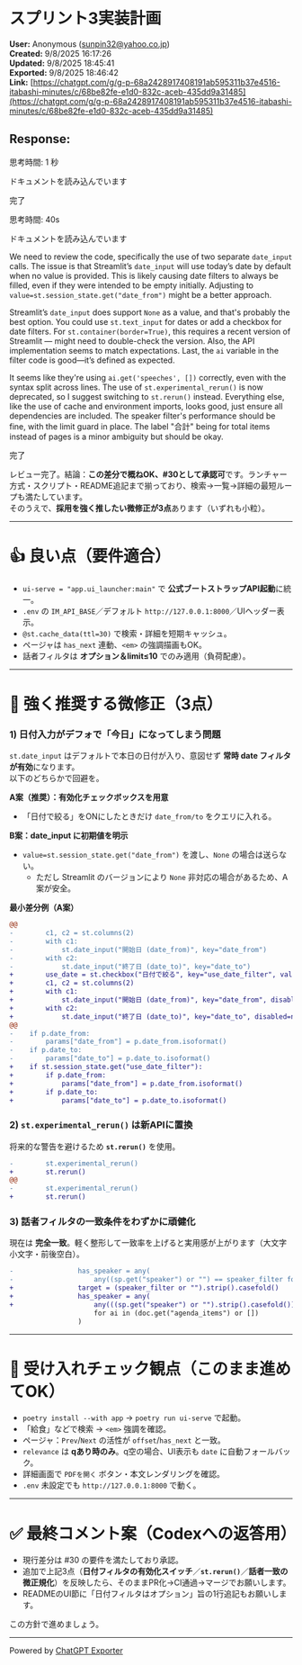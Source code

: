 # スプリント3実装計画

**User:** Anonymous (sunpin32@yahoo.co.jp)  
**Created:** 9/8/2025 16:17:26  
**Updated:** 9/8/2025 18:45:41  
**Exported:** 9/8/2025 18:46:42  
**Link:** [https://chatgpt.com/g/g-p-68a2428917408191ab595311b37e4516-itabashi-minutes/c/68be82fe-e1d0-832c-aceb-435dd9a31485](https://chatgpt.com/g/g-p-68a2428917408191ab595311b37e4516-itabashi-minutes/c/68be82fe-e1d0-832c-aceb-435dd9a31485)  

## Response:
思考時間: 1 秒

ドキュメントを読み込んでいます

完了

思考時間: 40s

ドキュメントを読み込んでいます

We need to review the code, specifically the use of two separate `date_input` calls. The issue is that Streamlit’s `date_input` will use today’s date by default when no value is provided. This is likely causing date filters to always be filled, even if they were intended to be empty initially. Adjusting to `value=st.session_state.get("date_from")` might be a better approach.

Streamlit’s `date_input` does support `None` as a value, and that's probably the best option. You could use `st.text_input` for dates or add a checkbox for date filters. For `st.container(border=True)`, this requires a recent version of Streamlit — might need to double-check the version. Also, the API implementation seems to match expectations. Last, the `ai` variable in the filter code is good—it’s defined as expected.

It seems like they're using `ai.get('speeches', [])` correctly, even with the syntax split across lines. The use of `st.experimental_rerun()` is now deprecated, so I suggest switching to `st.rerun()` instead. Everything else, like the use of cache and environment imports, looks good, just ensure all dependencies are included. The speaker filter's performance should be fine, with the limit guard in place. The label "合計" being for total items instead of pages is a minor ambiguity but should be okay.

完了

レビュー完了。結論：**この差分で概ねOK、#30として承認可**です。ランチャー方式・スクリプト・README追記まで揃っており、検索→一覧→詳細の最短ループも満たしています。  
そのうえで、**採用を強く推したい微修正が3点**あります（いずれも小粒）。

* * *

👍 良い点（要件適合）
============

*   `ui-serve = "app.ui_launcher:main"` で **公式ブートストラップAPI起動**に統一。
*   `.env` の `IM_API_BASE`／デフォルト `http://127.0.0.1:8000`／UIヘッダー表示。
*   `@st.cache_data(ttl=30)` で検索・詳細を短期キャッシュ。
*   ページャは `has_next` 連動、`<em>` の強調描画もOK。
*   話者フィルタは **オプション＆limit≤10** でのみ適用（負荷配慮）。

* * *

🔧 強く推奨する微修正（3点）
================

### 1) 日付入力がデフォで「今日」になってしまう問題

`st.date_input` はデフォルトで本日の日付が入り、意図せず **常時 date フィルタが有効**になります。  
以下のどちらかで回避を。

**A案（推奨）：有効化チェックボックスを用意**

*   「日付で絞る」をONにしたときだけ `date_from/to` をクエリに入れる。

**B案：date\_input に初期値を明示**

*   `value=st.session_state.get("date_from")` を渡し、`None` の場合は送らない。
    *   ただし Streamlit のバージョンにより `None` 非対応の場合があるため、A案が安全。

**最小差分例（A案）**

```diff
@@
-        c1, c2 = st.columns(2)
-        with c1:
-            st.date_input("開始日 (date_from)", key="date_from")
-        with c2:
-            st.date_input("終了日 (date_to)", key="date_to")
+        use_date = st.checkbox("日付で絞る", key="use_date_filter", value=False)
+        c1, c2 = st.columns(2)
+        with c1:
+            st.date_input("開始日 (date_from)", key="date_from", disabled=not use_date)
+        with c2:
+            st.date_input("終了日 (date_to)", key="date_to", disabled=not use_date)
@@
-    if p.date_from:
-        params["date_from"] = p.date_from.isoformat()
-    if p.date_to:
-        params["date_to"] = p.date_to.isoformat()
+    if st.session_state.get("use_date_filter"):
+        if p.date_from:
+            params["date_from"] = p.date_from.isoformat()
+        if p.date_to:
+            params["date_to"] = p.date_to.isoformat()
```

### 2) `st.experimental_rerun()` は新APIに置換

将来的な警告を避けるため **`st.rerun()`** を使用。

```diff
-        st.experimental_rerun()
+        st.rerun()
@@
-        st.experimental_rerun()
+        st.rerun()
```

### 3) 話者フィルタの一致条件をわずかに頑健化

現在は **完全一致**。軽く整形して一致率を上げると実用感が上がります（大文字小文字・前後空白）。

```diff
-                has_speaker = any(
-                    any((sp.get("speaker") or "") == speaker_filter for sp in ai.get("speeches", []))
+                target = (speaker_filter or "").strip().casefold()
+                has_speaker = any(
+                    any(((sp.get("speaker") or "").strip().casefold()) == target for sp in ai.get("speeches", []))
                     for ai in (doc.get("agenda_items") or [])
                 )
```

* * *

🧪 受け入れチェック観点（このまま進めてOK）
========================

*   `poetry install --with app` → `poetry run ui-serve` で起動。
*   「給食」などで検索 → `<em>` 強調を確認。
*   ページャ：`Prev`/`Next` の活性が `offset`/`has_next` と一致。
*   `relevance` は **qあり時のみ**。q空の場合、UI表示も `date` に自動フォールバック。
*   詳細画面で `PDFを開く` ボタン・本文レンダリングを確認。
*   `.env` 未設定でも `http://127.0.0.1:8000` で動く。

* * *

✅ 最終コメント案（Codexへの返答用）
=====================

*   現行差分は #30 の要件を満たしており承認。
*   追加で上記3点（**日付フィルタの有効化スイッチ**／**`st.rerun()`**／**話者一致の微正規化**）を反映したら、そのままPR化→CI通過→マージでお願いします。
*   READMEのUI節に「日付フィルタはオプション」旨の1行追記もお願いします。

この方針で進めましょう。



---
Powered by [ChatGPT Exporter](https://www.chatgptexporter.com)